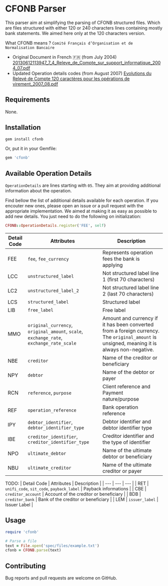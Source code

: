 # CFONB Parser

This parser aim at simplifying the parsing of CFONB structured files.
Which are files structured with either 120 or 240 characters lines containing mostly bank statements.
We aimed here only at the 120 characters version.

What CFONB means ? `Comité Français d’Organisation et de Normalisation Bancaire`

- Original Document in French 🇫🇷 (from July 2004)
  [20130612113947_7_4_Releve_de_Compte_sur_support_informatique_2004_07.pdf](https://github.com/pennylane-hq/cfonb/files/13307686/20130612113947_7_4_Releve_de_Compte_sur_support_informatique_2004_07.pdf)
- Updated Operation details codes (from August 2007)
  [Evolutions du Relevé de Compte 120 caractères pour les opérations de virement_2007_08.pdf](https://github.com/user-attachments/files/17554987/Evolutions.du.Releve.de.Compte.120.caracteres.pour.les.operations.de.virement.Aout.2007.pdf)

## Requirements

None.

## Installation

```bash
gem install cfonb
```

Or, put it in your Gemfile:

```ruby
gem 'cfonb'
```

## Available Operation Details

`OperationDetails` are lines starting with `05`. They aim at providing additional information about the operation.

Find bellow the list of additional details available for each operation.
If you encouter new ones, please open an issue or a pull request with the appropriate implementation.
We aimed at making it as easy as possible to add new details. You just need to do the following on initialization:

```ruby
CFONB::OperationDetails.register('FEE', self)
```

| Detail Code | Attributes                                                                              | Description                                                                                                                                 |
| ----------- | --------------------------------------------------------------------------------------- | ------------------------------------------------------------------------------------------------------------------------------------------- |
| FEE         | `fee`, `fee_currency`                                                                   | Represents operation fees the bank is applying                                                                                              |
| LCC         | `unstructured_label`                                                                    | Not structured label line 1 (first 70 characters)                                                                                           |
| LC2         | `unstructured_label_2`                                                                  | Not structured label line 2 (last 70 characters)                                                                                            |
| LCS         | `structured_label`                                                                      | Structured label                                                                                                                            |
| LIB         | `free_label`                                                                            | Free label                                                                                                                                  |
| MMO         | `original_currency`, `original_amount`, `scale`, `exchange_rate`, `exchange_rate_scale` | Amount and currency if it has been converted from a foreign currency. The `original_amount` is unsigned, meaning it is always non-negative. |
| NBE         | `creditor`                                                                              | Name of the creditor or beneficiary                                                                                                         |
| NPY         | `debtor`                                                                                | Name of the debtor or payer                                                                                                                 |
| RCN         | `reference`, `purpose`                                                                  | Client reference and Payment nature/purpose                                                                                                 |
| REF         | `operation_reference`                                                                   | Bank operation reference                                                                                                                    |
| IPY         | `debtor_identifier`, `debtor_identifier_type`                                           | Debtor identifier and debtor identifier type                                                                                                |
| IBE         | `creditor_identifier`, `creditor_identifier_type`                                       | Creditor identifier and the type of identifier                                                                                              |
| NPO         | `ultimate_debtor`                                                                       | Name of the ultimate debtor or beneficiary                                                                                                  |
| NBU         | `ultimate_creditor`                                                                     | Name of the ultimate creditor or payer                                                                                                      |

TODO:
| Detail Code | Attributes | Description |
| --- | --- | --- |
| RET | `unifi_code`, `sit_code`, `payback_label` | Payback informations |
| CBE | `creditor_account` | Account of the creditor or beneficiary |
| BDB | `creditor_bank` | Bank of the creditor or beneficiary |
| LEM | `issuer_label` | Issuer Label |

## Usage

```ruby
require 'cfonb'

# Parse a file
text = File.open('spec/files/example.txt')
cfonb = CFONB.parse(text)
```

## Contributing

Bug reports and pull requests are welcome on GitHub.
